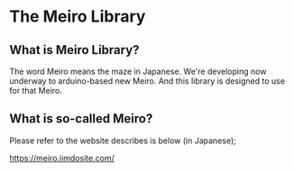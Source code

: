 # The Meiro Library

## What is Meiro Library?

The word Meiro means the maze in Japanese.
We're developing now underway to arduino-based new Meiro.
And this library is designed to use for that Meiro.

## What is so-called Meiro?

Please refer to the website describes is below (in Japanese);

https://meiro.jimdosite.com/